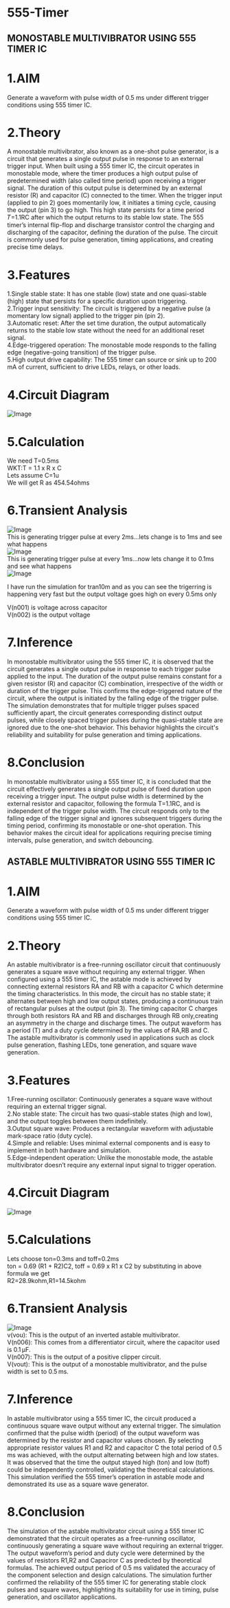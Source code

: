 # 555-Timer
## MONOSTABLE MULTIVIBRATOR USING 555 TIMER IC
# 1.AIM
Generate a waveform with pulse width of 0.5 ms under different trigger conditions using 555 timer IC.
# 2.Theory  
A monostable multivibrator, also known as a one-shot pulse generator, is a circuit that generates a single output pulse in response to an external trigger input. When built using a 555 timer IC, the circuit operates in monostable mode, where the timer produces a high output pulse of predetermined width (also called time period) upon receiving a trigger signal. The duration of this output pulse is determined by an external resistor (R) and capacitor (C) connected to the timer. When the trigger input (applied to pin 2) goes momentarily low, it initiates a timing cycle, causing the output (pin 3) to go high. This high state persists for a time period 𝑇=1.1RC after which the output returns to its stable low state. The 555 timer’s internal flip-flop and discharge transistor control the charging and discharging of the capacitor, defining the duration of the pulse. The circuit is commonly used for pulse generation, timing applications, and creating precise time delays.  
# 3.Features  
1.Single stable state: It has one stable (low) state and one quasi-stable (high) state that persists for a specific duration upon triggering.  
2.Trigger input sensitivity: The circuit is triggered by a negative pulse (a momentary low signal) applied to the trigger pin (pin 2).  
3.Automatic reset: After the set time duration, the output automatically returns to the stable low state without the need for an additional reset signal.  
4.Edge-triggered operation: The monostable mode responds to the falling edge (negative-going transition) of the trigger pulse.  
5.High output drive capability: The 555 timer can source or sink up to 200 mA of current, sufficient to drive LEDs, relays, or other loads. 

# 4.Circuit Diagram  
![Image](https://github.com/user-attachments/assets/0750370d-0d58-4146-8e35-5b9c5a835ab7)  

# 5.Calculation  
We need T=0.5ms  
WKT:T = 1.1 x R x C  
Lets assume C=1u  
We will get R as 454.54ohms  

# 6.Transient Analysis  

![Image](https://github.com/user-attachments/assets/58a5f433-07d0-4a9d-b0c1-c1154687c58c)  
This is generating trigger pulse at every 2ms...lets change is to 1ms and see what happens  
![Image](https://github.com/user-attachments/assets/7eb4bfd2-c616-4075-b89d-a02ef5a50ff7)  
This is generating trigger pulse at every 1ms...now lets change it to 0.1ms and see what happens  
![Image](https://github.com/user-attachments/assets/7a6794e1-4ace-4a04-9914-cd32a041048b)  

I have run the simulation for tran10m and as you can see the trigerring is happening very fast but the output voltage goes high on every 0.5ms only  

V(n001) is voltage across capacitor  
V(n002) is the output voltage  


# 7.Inference  
In  monostable multivibrator using the 555 timer IC, it is observed that the circuit generates a single output pulse in response to each trigger pulse applied to the input. The duration of the output pulse remains constant for a given resistor (R) and capacitor (C) combination, irrespective of the width or duration of the trigger pulse. This confirms the edge-triggered nature of the circuit, where the output is initiated by the falling edge of the trigger pulse. The simulation demonstrates that for multiple trigger pulses spaced sufficiently apart, the circuit generates corresponding distinct output pulses, while closely spaced trigger pulses during the quasi-stable state are ignored due to the one-shot behavior. This behavior highlights the circuit's reliability and suitability for pulse generation and timing applications.  

# 8.Conclusion  
 In monostable multivibrator using a 555 timer IC, it is concluded that the circuit effectively generates a single output pulse of fixed duration upon receiving a trigger input. The output pulse width is determined by the external resistor and capacitor, following the formula 
T=1.1RC, and is independent of the trigger pulse width. The circuit responds only to the falling edge of the trigger signal and ignores subsequent triggers during the timing period, confirming its monostable or one-shot operation. This behavior makes the circuit ideal for applications requiring precise timing intervals, pulse generation, and switch debouncing.  


## ASTABLE MULTIVIBRATOR USING 555 TIMER IC  

# 1.AIM  
Generate a waveform with pulse width of 0.5 ms under different trigger conditions using 555 timer IC.  

# 2.Theory  
An astable multivibrator is a free-running oscillator circuit that continuously generates a square wave without requiring any external trigger. When configured using a 555 timer IC, the astable mode is achieved by connecting external resistors RA and RB with a capacitor C which determine the timing characteristics. In this mode, the circuit has no stable state; it alternates between high and low output states, producing a continuous train of rectangular pulses at the output (pin 3). The timing capacitor C charges through both resistors RA and RB and discharges through RB only,creating an asymmetry in the charge and discharge times. The output waveform has a period (T) and a duty cycle determined by the values of RA,RB and C.  
The astable multivibrator is commonly used in applications such as clock pulse generation, flashing LEDs, tone generation, and square wave generation.  
# 3.Features  
1.Free-running oscillator: Continuously generates a square wave without requiring an external trigger signal.  
2.No stable state: The circuit has two quasi-stable states (high and low), and the output toggles between them indefinitely.  
3.Output square wave: Produces a rectangular waveform with adjustable mark-space ratio (duty cycle).  
4.Simple and reliable: Uses minimal external components and is easy to implement in both hardware and simulation.  
5.Edge-independent operation: Unlike the monostable mode, the astable multivibrator doesn’t require any external input signal to trigger operation.  

# 4.Circuit Diagram  
![Image](https://github.com/user-attachments/assets/6814230c-3e13-49ff-8198-1608edf0b5cb)  

  
# 5.Calculations  
Lets choose ton=0.3ms and toff=0.2ms  
ton = 0.69 (R1 + R2)C2, toff = 0.69 x R1 x C2
by substituting in above formula we get  
R2=28.9kohm,R1=14.5kohm  
# 6.Transient Analysis  
![Image](https://github.com/user-attachments/assets/d1a08cfb-f3e1-4912-af23-345acb13c935)  
v(vou): This is the output of an inverted astable multivibrator.  
V(n006): This comes from a differentiator circuit, where the capacitor used is 0.1 μF.  
V(n007): This is the output of a positive clipper circuit.  
V(vout): This is the output of a monostable multivibrator, and the pulse width is set to 0.5 ms.  

# 7.Inference  
In astable multivibrator using a 555 timer IC, the circuit produced a continuous square wave output without any external trigger. The simulation confirmed that the pulse width (period) of the output waveform was determined by the resistor and capacitor values chosen. By selecting appropriate resistor values R1 and R2  and capacitor C the total period of 0.5 ms was achieved, with the output alternating between high and low states. It was observed that the time the output stayed high (ton) and low (toff) could be independently controlled, validating the theoretical calculations. This simulation verified the 555 timer’s operation in astable mode and demonstrated its use as a square wave generator.  

# 8.Conclusion    
The simulation of the astable multivibrator circuit using a 555 timer IC demonstrated that the circuit operates as a free-running oscillator, continuously generating a square wave without requiring an external trigger. The output waveform’s period and duty cycle were determined by the values of resistors 
R1,R2 and Capaciror C as predicted by theoretical formulas. The achieved output period of 0.5 ms validated the accuracy of the component selection and design calculations. The simulation further confirmed the reliability of the 555 timer IC for generating stable clock pulses and square waves, highlighting its suitability for use in timing, pulse generation, and oscillator applications.  




















